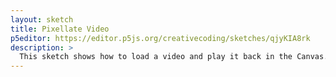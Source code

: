 ```yaml
---
layout: sketch
title: Pixellate Video
p5editor: https://editor.p5js.org/creativecoding/sketches/qjyKIA8rk
description: > 
  This sketch shows how to load a video and play it back in the Canvas.
---
```

